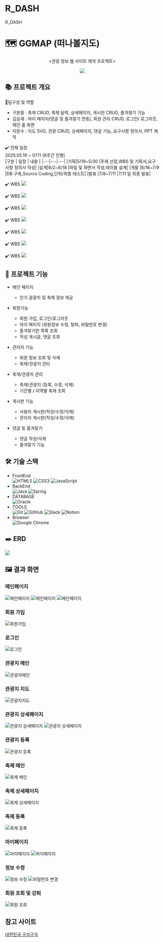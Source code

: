 # R_DASH
R_DASH
# 🗺️ GGMAP (떠나볼지도)
<div align="center">
  <p><관광 정보 웹 사이트 제작 프로젝트></p>
  <img src = "TheKing/sw_theking/src/main/webapp/resources/images/logo2.png">
</div>


## 📚 프로젝트 개요 
🫅팀구성 및 역할
- 구본홍 : 축제 CRUD, 축제 달력, 상세페이지, 게시판 CRUD, 즐겨찾기 기능  
- 김승재 : 마이 페이지(댓글 및 즐겨찾기 연동), 회원 관리 CRUD, 로그인/ 로그아웃, 메인 홈 화면  
- 지문수 : 지도 SVG, 관광 CRUD, 상세페이지, 댓글 기능, 요구사항 정의서, PPT 제작  

✔️ 전체 일정   
2025.05.19 ~ 07.11 (8주간 진행)  
|구분 | 일정 | 내용 |
|---|---|---|
|기획|5/19~5/30 |주제 선정,WBS 및 기획서,요구사항 정의서 작성|
|설계|6/2~6/18 |파일 및 화면서 작성,테이블 설계|
|개발 |6/16~7/9 |DB 구축,Source Coding,단위/최종 테스트|
|발표 |7/8~7/11 |7/11 일 최종 발표|

✔️ WBS
<img src = "https://github.com/hykim-king/R_DASH/src/main/webapp/resources/image/wbs.png">

✔️ WBS
<img src = "https://github.com/hykim-king/R_DASH/src/main/webapp/resources/image/mv">

✔️ WBS
<img src = "https://github.com/hykim-king/THEKING/blob/main/doc/WBS.png">

✔️ WBS
<img src = "https://github.com/hykim-king/THEKING/blob/main/doc/WBS.png">

✔️ WBS
<img src = "https://github.com/hykim-king/THEKING/blob/main/doc/WBS.png">

✔️ WBS
<img src = "https://github.com/hykim-king/THEKING/blob/main/doc/WBS.png">

✔️ WBS
<img src = "https://github.com/hykim-king/THEKING/blob/main/doc/WBS.png">

## 📌 프로젝트 기능
+ 메인 페이지
  - 인기 광광지 및 축제 정보 제공
    
+ 회원기능
  - 회원 가입, 로그인/로그아웃
  - 마이 페이지 (회원정보 수정, 탈퇴, 비밀번호 변경)
  - 즐겨찾기한 목록 조회
  - 작성 게시글, 댓글 조회
    
+ 관리자 기능
  - 회원 정보 조회 및 삭제
  - 축제/관광지 관리
    
+ 축제/관광지 관리
  - 축제/관광지 (등록, 수정, 삭제)
  - 기간별 / 지역별 축제 조회
    
+ 게시판 기능
  - 사용자 게시판(작성/수정/삭제)
  - 관리자 게시판(작성/수정/삭제)
    
+ 댓글 및 즐겨찾기
  - 댓글 작성/삭제
  - 즐겨찾기 기능

## 🛠️ 기술 스택
- FrontEnd  
![HTML5](https://img.shields.io/badge/html5-%23E34F26.svg?style=for-the-badge&logo=html5&logoColor=white)
![CSS3](https://img.shields.io/badge/css3-%231572B6.svg?style=for-the-badge&logo=css3&logoColor=white)
![JavaScript](https://img.shields.io/badge/javascript-%23323330.svg?style=for-the-badge&logo=javascript&logoColor=%23F7DF1E)
- BackEnd  
![Java](https://img.shields.io/badge/java-%23ED8B00.svg?style=for-the-badge&logo=openjdk&logoColor=white)
![Spring](https://img.shields.io/badge/spring-%236DB33F.svg?style=for-the-badge&logo=spring&logoColor=white)
- DATABASE  
![Oracle](https://img.shields.io/badge/Oracle-F80000?style=for-the-badge&logo=oracle&logoColor=white)
- TOOLS  
![Git](https://img.shields.io/badge/git-%23F05033.svg?style=for-the-badge&logo=git&logoColor=white)
![GitHub](https://img.shields.io/badge/github-%23121011.svg?style=for-the-badge&logo=github&logoColor=white)
![Slack](https://img.shields.io/badge/Slack-4A154B?style=for-the-badge&logo=slack&logoColor=white)
![Notion](https://img.shields.io/badge/Notion-%23000000.svg?style=for-the-badge&logo=notion&logoColor=white)
- Browser  
![Google Chrome](https://img.shields.io/badge/Google%20Chrome-4285F4?style=for-the-badge&logo=GoogleChrome&logoColor=white)

## ✒️ ERD
<img src = "https://github.com/hykim-king/THEKING/blob/main/doc/ERD.png">

## 🖼️ 결과 화면
### 메인페이지
![메인페이지](https://github.com/hykim-king/THEKING/blob/main/doc/ScreenShot/Main1.png)
![메인페이지](https://github.com/hykim-king/THEKING/blob/main/doc/ScreenShot/Main2.png)
![메인페이지](https://github.com/hykim-king/THEKING/blob/main/doc/ScreenShot/Main3.png)

### 회원 가입
![회원가입](https://github.com/hykim-king/THEKING/blob/main/doc/ScreenShot/SignUpPage.png)

### 로그인
![로그인](https://github.com/hykim-king/THEKING/blob/main/doc/ScreenShot/LoginPage.png)

### 관광지 메인
![관광지메인](https://github.com/hykim-king/THEKING/blob/main/doc/ScreenShot/TourMain.png)

### 관광지 지도
![관광지지도](https://github.com/hykim-king/THEKING/blob/main/doc/ScreenShot/TourMap.png)

### 관광지 상세페이지
![관광지 상세페이지](https://github.com/hykim-king/THEKING/blob/main/doc/ScreenShot/TourDetail1.png)
![관광지 상세페이지](https://github.com/hykim-king/THEKING/blob/main/doc/ScreenShot/TourDetail2.png)

### 관광지 등록
![관광지 등록](https://github.com/hykim-king/THEKING/blob/main/doc/ScreenShot/TourSave.png)

### 축제 메인
![축제 메인](https://github.com/hykim-king/THEKING/blob/main/doc/ScreenShot/FestivalMain.png)

### 축제 상세페이지
![축제 상세페이지](https://github.com/hykim-king/THEKING/blob/main/doc/ScreenShot/FestivalDetail.png)

### 축제 등록
![축제 등록](https://github.com/hykim-king/THEKING/blob/main/doc/ScreenShot/FestivalSave.png)

### 마이페이지
![마이페이지](https://github.com/hykim-king/THEKING/blob/main/doc/ScreenShot/MyPage1.png)
![마이페이지](https://github.com/hykim-king/THEKING/blob/main/doc/ScreenShot/MyPage2.png)

### 정보 수정
![정보 수정](https://github.com/hykim-king/THEKING/blob/main/doc/ScreenShot/UserUpdate.png)
![비밀번호 변경](https://github.com/hykim-king/THEKING/blob/main/doc/ScreenShot/PasswordChange.png)

### 회원 조회 및 강퇴
![회원 조회](https://github.com/hykim-king/THEKING/blob/main/doc/ScreenShot/UserSelect.png)



## 참고 사이트
[대한민국 구석구석](https://korean.visitkorea.or.kr/main/main.do)
